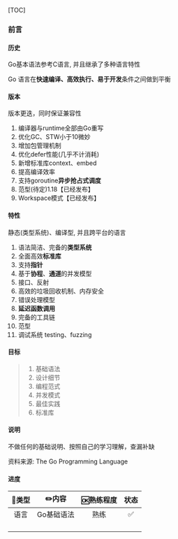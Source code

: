 [TOC]

### 前言

#### 历史

Go基本语法参考C语言, 并且继承了多种语言特性

Go 语言在**快速编译、高效执行、易于开发**条件之间做到平衡

#### 版本

版本更迭，同时保证兼容性

1. 编译器与runtime全部由Go重写
2. 优化GC、STW小于10微妙
3. 增加包管理机制
4. 优化defer性能(几乎不计消耗)
5. 新增标准库context、embed
6. 提高编译效率
7. 支持goroutine**异步抢占式调度**
8. 范型(待定)1.18【已经发布】
8. Workspace模式【已经发布】

#### 特性

静态(类型系统)、编译型, 并且跨平台的语言

1. 语法简洁、完备的**类型系统**
2. 全面高效**标准库**
3. 支持**指针**
4. 基于**协程**、**通道**的并发模型
5. 接口、反射
6. 高效的垃圾回收机制、内存安全
7. 错误处理模型
8. **延迟函数调用**
9. 完备的工具链
9. 范型
9. 调试系统 testing、fuzzing

#### 目标

> 1. 基础语法
> 4. 设计细节
> 3. 编程范式
> 4. 并发模式
> 5. 最佳实践
> 6. 标准库

#### 说明

不做任何的基础说明、按照自己的学习理解，查漏补缺

资料来源: The Go Programming Language

#### 进度

| 🍭类型 |   ✏️内容    | 🆗熟练程度 | 状态 |
| :---: | :--------: | :-------: | :--: |
| 语言  | Go基础语法 |   熟练    |  ✅   |
|       |            |           |      |
|       |            |           |      |
|       |            |           |      |
|       |            |           |      |

